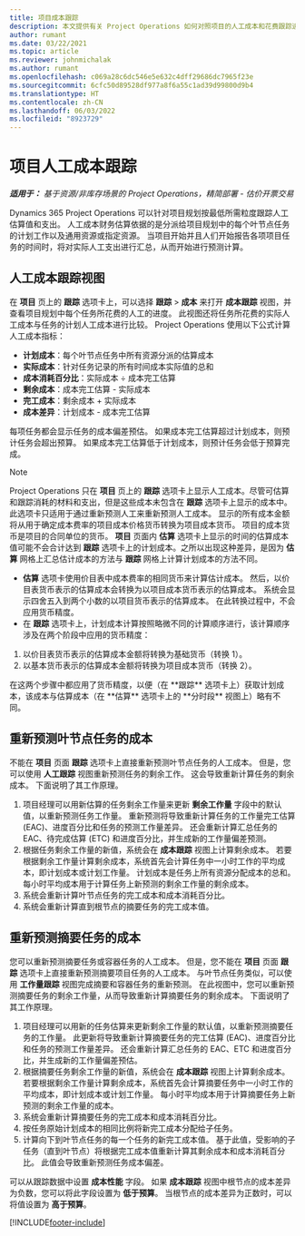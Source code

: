 ```yaml
---
title: 项目成本跟踪
description: 本文提供有关 Project Operations 如何对照项目的人工成本和花费跟踪进度的信息。
author: rumant
ms.date: 03/22/2021
ms.topic: article
ms.reviewer: johnmichalak
ms.author: rumant
ms.openlocfilehash: c069a28c6dc546e5e632c4dff29686dc7965f23e
ms.sourcegitcommit: 6cfc50d89528df977a8f6a55c1ad39d99800d9b4
ms.translationtype: HT
ms.contentlocale: zh-CN
ms.lasthandoff: 06/03/2022
ms.locfileid: "8923729"
---
```

# <a name="labor-cost-tracking-on-projects"></a>项目人工成本跟踪

_**适用于：** 基于资源/非库存场景的 Project Operations，精简部署 - 估价开票交易_

Dynamics 365 Project Operations 可以针对项目规划按最低所需粒度跟踪人工估算值和支出。 人工成本财务估算依据的是分派给项目规划中的每个叶节点任务的计划工作以及通用资源或指定资源。 当项目开始并且人们开始报告各项项目任务的时间时，将对实际人工支出进行汇总，从而开始进行预测计算。

## <a name="labor-cost-tracking-view"></a>人工成本跟踪视图

在 **项目** 页上的 **跟踪** 选项卡上，可以选择 **跟踪** > **成本** 来打开 **成本跟踪** 视图，并查看项目规划中每个任务所花费的人工的进度。 此视图还将任务所花费的实际人工成本与任务的计划人工成本进行比较。 Project Operations 使用以下公式计算人工成本指标：

- **计划成本**：每个叶节点任务中所有资源分派的估算成本
- **实际成本**：针对任务记录的所有时间成本实际值的总和
- **成本消耗百分比**：实际成本 ÷ 成本完工估算
- **剩余成本**：成本完工估算 - 实际成本
- **完工成本**：剩余成本 + 实际成本
- **成本差异**：计划成本 - 成本完工估算

每项任务都会显示任务的成本偏差预估。 如果成本完工估算超过计划成本，则预计任务会超出预算。 如果成本完工估算低于计划成本，则预计任务会低于预算完成。

>[!NOTE]
> Project Operations 只在 **项目** 页上的 **跟踪** 选项卡上显示人工成本。尽管可估算和跟踪消耗的材料和支出，但是这些成本未包含在 **跟踪** 选项卡上显示的成本中。此选项卡只适用于通过重新预测人工来重新预测人工成本。
显示的所有成本金额将从用于确定成本费率的项目成本价格货币转换为项目成本货币。 项目的成本货币是项目的合同单位的货币。 **项目** 页面内 **估算** 选项卡上显示的时间的估算成本值可能不会合计达到 **跟踪** 选项卡上的计划成本。之所以出现这种差异，是因为 **估算** 网格上汇总估计成本的方法与 **跟踪** 网格上计算计划成本的方法不同。 
>
> - **估算** 选项卡使用价目表中成本费率的相同货币来计算估计成本。 然后，以价目表货币表示的估算成本会转换为以项目成本货币表示的估算成本。 系统会显示四舍五入到两个小数的以项目货币表示的估算成本。 在此转换过程中，不会应用货币精度。 
> - 在 **跟踪** 选项卡上，计划成本计算按照略微不同的计算顺序进行，该计算顺序涉及在两个阶段中应用的货币精度： 
   ><ol>
   ><li>以价目表货币表示的估算成本金额将转换为基础货币（转换 1）。</li>
   ><li>以基本货币表示的估算成本金额将转换为项目成本货币（转换 2）。 </li>
   ></ol>
   >在这两个步骤中都应用了货币精度，以便（在 **跟踪** 选项卡上）获取计划成本，该成本与估算成本（在 **估算** 选项卡上的 **分时段** 视图上）略有不同。 
   
## <a name="reprojecting-costs-on-leaf-node-tasks"></a>重新预测叶节点任务的成本

不能在 **项目** 页面 **跟踪** 选项卡上直接重新预测叶节点任务的人工成本。 但是，您可以使用 **人工跟踪** 视图重新预测任务的剩余工作。 这会导致重新计算任务的剩余成本。 下面说明了其工作原理。

1. 项目经理可以用新估算的任务剩余工作量来更新 **剩余工作量** 字段中的默认值，以重新预测任务工作量。 重新预测将导致重新计算任务的工作量完工估算 (EAC)、进度百分比和任务的预测工作量差异。 还会重新计算汇总任务的 EAC、待完成估算 (ETC) 和进度百分比，并生成新的工作量偏差预测。
2. 根据任务剩余工作量的新值，系统会在 **成本跟踪** 视图上计算剩余成本。 若要根据剩余工作量计算剩余成本，系统首先会计算任务中一小时工作的平均成本，即计划成本或计划工作量。 计划成本是任务上所有资源分配成本的总和。 每小时平均成本用于计算任务上新预测的剩余工作量的剩余成本。
3. 系统会重新计算叶节点任务的完工成本和成本消耗百分比。
4. 系统会重新计算直到根节点的摘要任务的完工成本值。

## <a name="reprojecting-costs-on-summary-tasks"></a>重新预测摘要任务的成本

您可以重新预测摘要任务或容器任务的人工成本。 但是，您不能在 **项目** 页面 **跟踪** 选项卡上直接重新预测摘要项目任务的人工成本。 与叶节点任务类似，可以使用 **工作量跟踪** 视图完成摘要和容器任务的重新预测。 在此视图中，您可以重新预测摘要任务的剩余工作量，从而导致重新计算摘要任务的剩余成本。 下面说明了其工作原理。

1. 项目经理可以用新的任务估算来更新剩余工作量的默认值，以重新预测摘要任务的工作量。 此更新将导致重新计算摘要任务的完工估算 (EAC)、进度百分比和任务的预测工作量差异。 还会重新计算汇总任务的 EAC、ETC 和进度百分比，并生成新的工作量偏差预估。
2. 根据摘要任务剩余工作量的新值，系统会在 **成本跟踪** 视图上计算剩余成本。 若要根据剩余工作量计算剩余成本，系统首先会计算摘要任务中一小时工作的平均成本，即计划成本或计划工作量。 每小时平均成本用于计算摘要任务上新预测的剩余工作量的成本。
3. 系统会重新计算摘要任务的完工成本和成本消耗百分比。
4. 按任务原始计划成本的相同比例将新完工成本分配给子任务。
5. 计算向下到叶节点任务的每一个任务的新完工成本值。 基于此值，受影响的子任务（直到叶节点）将根据完工成本值重新计算其剩余成本和成本消耗百分比。 此值会导致重新预测任务成本偏差。 


可以从跟踪数据中设置 **成本性能** 字段。 如果 **成本跟踪** 视图中根节点的成本差异为负数，您可以将此字段设置为 **低于预算**。 当根节点的成本差异为正数时，可以将值设置为 **高于预算**。


[!INCLUDE[footer-include](../includes/footer-banner.md)]
